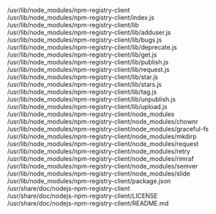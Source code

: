 /usr/lib/node\_modules/npm-registry-client  
/usr/lib/node\_modules/npm-registry-client/index.js  
/usr/lib/node\_modules/npm-registry-client/lib  
/usr/lib/node\_modules/npm-registry-client/lib/adduser.js  
/usr/lib/node\_modules/npm-registry-client/lib/bugs.js  
/usr/lib/node\_modules/npm-registry-client/lib/deprecate.js  
/usr/lib/node\_modules/npm-registry-client/lib/get.js  
/usr/lib/node\_modules/npm-registry-client/lib/publish.js  
/usr/lib/node\_modules/npm-registry-client/lib/request.js  
/usr/lib/node\_modules/npm-registry-client/lib/star.js  
/usr/lib/node\_modules/npm-registry-client/lib/stars.js  
/usr/lib/node\_modules/npm-registry-client/lib/tag.js  
/usr/lib/node\_modules/npm-registry-client/lib/unpublish.js  
/usr/lib/node\_modules/npm-registry-client/lib/upload.js  
/usr/lib/node\_modules/npm-registry-client/node\_modules  
/usr/lib/node\_modules/npm-registry-client/node\_modules/chownr  
/usr/lib/node\_modules/npm-registry-client/node\_modules/graceful-fs  
/usr/lib/node\_modules/npm-registry-client/node\_modules/mkdirp  
/usr/lib/node\_modules/npm-registry-client/node\_modules/request  
/usr/lib/node\_modules/npm-registry-client/node\_modules/retry  
/usr/lib/node\_modules/npm-registry-client/node\_modules/rimraf  
/usr/lib/node\_modules/npm-registry-client/node\_modules/semver  
/usr/lib/node\_modules/npm-registry-client/node\_modules/slide  
/usr/lib/node\_modules/npm-registry-client/package.json  
/usr/share/doc/nodejs-npm-registry-client  
/usr/share/doc/nodejs-npm-registry-client/LICENSE  
/usr/share/doc/nodejs-npm-registry-client/README.md  
